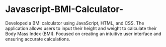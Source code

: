 # Javascript-BMI-Calculator-
Developed a BMI calculator using JavaScript, HTML, and CSS. The application allows users to input their height and weight to calculate their Body Mass Index (BMI). Focused on creating an intuitive user interface and ensuring accurate calculations.
